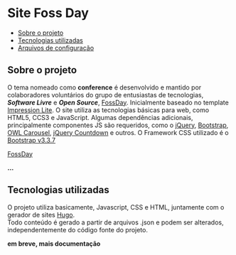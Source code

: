 # Site Foss Day

- [Sobre o projeto](#sobre-o-projeto)
- [Tecnologias utilizadas](#tecnologias-utilizadas)
- [Arquivos de configuração](#arquivos)



<a name="sobre-o-projeto"></a>
## Sobre o projeto
O tema nomeado como **conference** é desenvolvido e mantido por colaboradores voluntários do grupo de entusiastas de tecnologias, ***Software Livre*** e ***Open Source***, [FossDay](https://fossday.org). Inicialmente baseado no template [Impression Lite](https://graygrids.com/item/impression-bootstrap-html5-event-conference-template/).
O site utiliza as tecnologias básicas para web, como HTML5, CCS3 e JavaScript. Algumas dependências adicionais, principalmente componentes JS são requeridos, como o [jQuery](https://jquery.com), [Bootstrap](https://getbootstrap.com/), [OWL Carousel](https://owlcarousel2.github.io/OwlCarousel2/), [jQuery Countdown](http://hilios.github.io/jQuery.countdown/) e outros. O Framework CSS utilizado é o [Bootstrap v3.3.7](https://getbootstrap.com/)

[FossDay](https::fossday.org) 

 **...**

 <a name="tecnologias-utilizadas"></a>   

## Tecnologias utilizadas   
O projeto utiliza basicamente, Javascript, CSS e HTML, juntamente com o gerador de sites [Hugo](https://blog.doseextra.com/comecando-com-o-hugo/).   
Todo conteúdo é gerado a partir de arquivos .json e podem ser alterados, independentemente do código fonte do projeto.   

**em breve, mais documentação**


